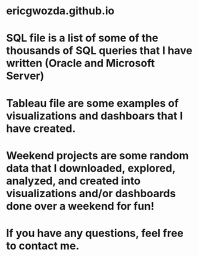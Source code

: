 # ericgwozda.github.io

# SQL file is a list of some of the thousands of SQL queries that I have written (Oracle and Microsoft Server)

# Tableau file are some examples of visualizations and dashboars that I have created.

# Weekend projects are some random data that I downloaded, explored, analyzed, and created into visualizations and/or dashboards done over a weekend for fun!


# If you have any questions, feel free to contact me.
